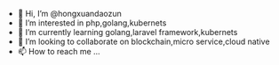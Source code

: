 - 👋 Hi, I’m @hongxuandaozun
- 👀 I’m interested in php,golang,kubernets
- 🌱 I’m currently learning golang,laravel framework,kubernets
- 💞️ I’m looking to collaborate on blockchain,micro service,cloud native
- 📫 How to reach me ...

<!---
hongxuandaozun/hongxuandaozun is a ✨ special ✨ repository because its `README.md` (this file) appears on your GitHub profile.
You can click the Preview link to take a look at your changes.
--->
